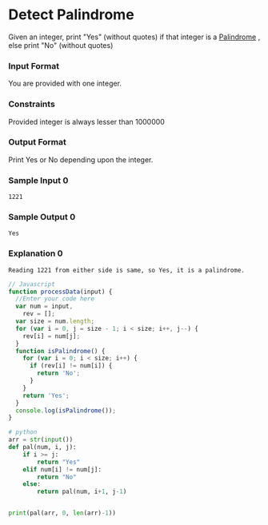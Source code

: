 # Detect Palindrome

Given an integer, print "Yes" (without quotes) if that integer is a [Palindrome](https://en.wikipedia.org/wiki/Palindrome) , else print "No" (without quotes)

### Input Format

You are provided with one integer.

### Constraints

Provided integer is always lesser than 1000000

### Output Format

Print Yes or No depending upon the integer.

### Sample Input 0

```
1221
```

### Sample Output 0

```
Yes
```

### Explanation 0

```
Reading 1221 from either side is same, so Yes, it is a palindrome.
```

```javascript
// Javascript
function processData(input) {
  //Enter your code here
  var num = input,
    rev = [];
  var size = num.length;
  for (var i = 0, j = size - 1; i < size; i++, j--) {
    rev[i] = num[j];
  }
  function isPalindrome() {
    for (var i = 0; i < size; i++) {
      if (rev[i] != num[i]) {
        return 'No';
      }
    }
    return 'Yes';
  }
  console.log(isPalindrome());
}
```

```python
# python
arr = str(input())
def pal(num, i, j):
    if i >= j:
        return "Yes"
    elif num[i] != num[j]:
        return "No"
    else:
        return pal(num, i+1, j-1)


print(pal(arr, 0, len(arr)-1))

```
